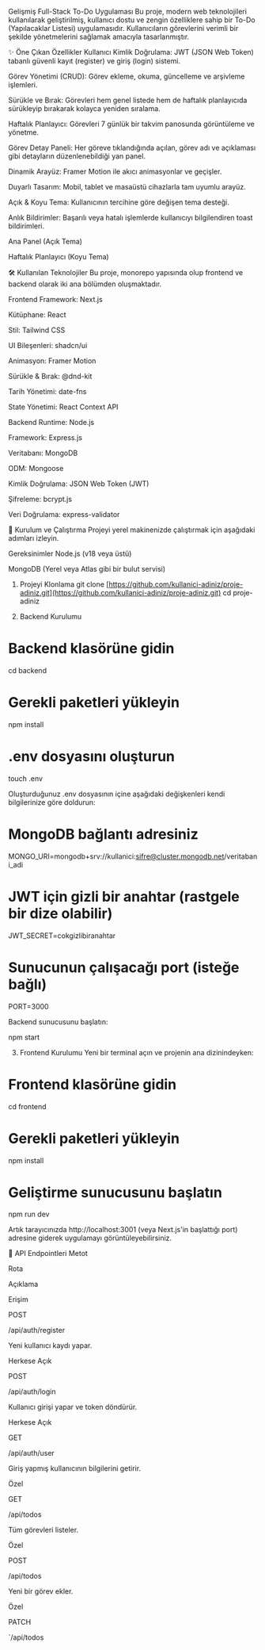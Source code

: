 Gelişmiş Full-Stack To-Do Uygulaması
Bu proje, modern web teknolojileri kullanılarak geliştirilmiş, kullanıcı dostu ve zengin özelliklere sahip bir To-Do (Yapılacaklar Listesi) uygulamasıdır. Kullanıcıların görevlerini verimli bir şekilde yönetmelerini sağlamak amacıyla tasarlanmıştır.

✨ Öne Çıkan Özellikler
Kullanıcı Kimlik Doğrulama: JWT (JSON Web Token) tabanlı güvenli kayıt (register) ve giriş (login) sistemi.

Görev Yönetimi (CRUD): Görev ekleme, okuma, güncelleme ve arşivleme işlemleri.

Sürükle ve Bırak: Görevleri hem genel listede hem de haftalık planlayıcıda sürükleyip bırakarak kolayca yeniden sıralama.

Haftalık Planlayıcı: Görevleri 7 günlük bir takvim panosunda görüntüleme ve yönetme.

Görev Detay Paneli: Her göreve tıklandığında açılan, görev adı ve açıklaması gibi detayların düzenlenebildiği yan panel.

Dinamik Arayüz: Framer Motion ile akıcı animasyonlar ve geçişler.

Duyarlı Tasarım: Mobil, tablet ve masaüstü cihazlarla tam uyumlu arayüz.

Açık & Koyu Tema: Kullanıcının tercihine göre değişen tema desteği.

Anlık Bildirimler: Başarılı veya hatalı işlemlerde kullanıcıyı bilgilendiren toast bildirimleri.

Ana Panel (Açık Tema)

Haftalık Planlayıcı (Koyu Tema)

🛠️ Kullanılan Teknolojiler
Bu proje, monorepo yapısında olup frontend ve backend olarak iki ana bölümden oluşmaktadır.

Frontend
Framework: Next.js

Kütüphane: React

Stil: Tailwind CSS

UI Bileşenleri: shadcn/ui

Animasyon: Framer Motion

Sürükle & Bırak: @dnd-kit

Tarih Yönetimi: date-fns

State Yönetimi: React Context API

Backend
Runtime: Node.js

Framework: Express.js

Veritabanı: MongoDB

ODM: Mongoose

Kimlik Doğrulama: JSON Web Token (JWT)

Şifreleme: bcrypt.js

Veri Doğrulama: express-validator

🚀 Kurulum ve Çalıştırma
Projeyi yerel makinenizde çalıştırmak için aşağıdaki adımları izleyin.

Gereksinimler
Node.js (v18 veya üstü)

MongoDB (Yerel veya Atlas gibi bir bulut servisi)

1. Projeyi Klonlama
git clone [https://github.com/kullanici-adiniz/proje-adiniz.git](https://github.com/kullanici-adiniz/proje-adiniz.git)
cd proje-adiniz

2. Backend Kurulumu
# Backend klasörüne gidin
cd backend

# Gerekli paketleri yükleyin
npm install

# .env dosyasını oluşturun
touch .env

Oluşturduğunuz .env dosyasının içine aşağıdaki değişkenleri kendi bilgilerinize göre doldurun:

# MongoDB bağlantı adresiniz
MONGO_URI=mongodb+srv://kullanici:sifre@cluster.mongodb.net/veritabani_adi

# JWT için gizli bir anahtar (rastgele bir dize olabilir)
JWT_SECRET=cokgizlibiranahtar

# Sunucunun çalışacağı port (isteğe bağlı)
PORT=3000

Backend sunucusunu başlatın:

npm start

3. Frontend Kurulumu
Yeni bir terminal açın ve projenin ana dizinindeyken:

# Frontend klasörüne gidin
cd frontend

# Gerekli paketleri yükleyin
npm install

# Geliştirme sunucusunu başlatın
npm run dev

Artık tarayıcınızda http://localhost:3001 (veya Next.js'in başlattığı port) adresine giderek uygulamayı görüntüleyebilirsiniz.

📝 API Endpointleri
Metot

Rota

Açıklama

Erişim

POST

/api/auth/register

Yeni kullanıcı kaydı yapar.

Herkese Açık

POST

/api/auth/login

Kullanıcı girişi yapar ve token döndürür.

Herkese Açık

GET

/api/auth/user

Giriş yapmış kullanıcının bilgilerini getirir.

Özel

GET

/api/todos

Tüm görevleri listeler.

Özel

POST

/api/todos

Yeni bir görev ekler.

Özel

PATCH

`/api/todos





